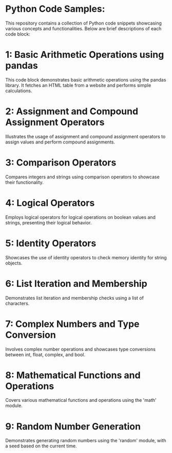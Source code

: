 # Python Code Samples:
This repository contains a collection of Python code snippets showcasing various concepts and functionalities. Below are brief descriptions of each code block:

# 1: Basic Arithmetic Operations using pandas
This code block demonstrates basic arithmetic operations using the pandas library. It fetches an HTML table from a website and performs simple calculations.

# 2: Assignment and Compound Assignment Operators
Illustrates the usage of assignment and compound assignment operators to assign values and perform compound assignments.

# 3: Comparison Operators
Compares integers and strings using comparison operators to showcase their functionality.

# 4: Logical Operators
Employs logical operators for logical operations on boolean values and strings, presenting their logical behavior.

# 5: Identity Operators
Showcases the use of identity operators to check memory identity for string objects.

# 6: List Iteration and Membership
Demonstrates list iteration and membership checks using a list of characters.

# 7: Complex Numbers and Type Conversion
Involves complex number operations and showcases type conversions between int, float, complex, and bool.

# 8: Mathematical Functions and Operations
Covers various mathematical functions and operations using the 'math' module.

# 9: Random Number Generation
Demonstrates generating random numbers using the 'random' module, with a seed based on the current time.